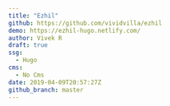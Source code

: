 ```yaml
---
title: "Ezhil"
github: https://github.com/vividvilla/ezhil
demo: https://ezhil-hugo.netlify.com/
author: Vivek R
draft: true
ssg:
  - Hugo
cms:
  - No Cms
date: 2019-04-09T20:57:27Z
github_branch: master
---
```

